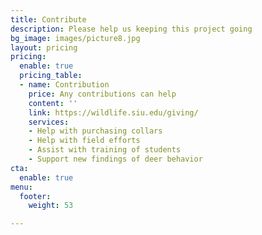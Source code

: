 ```yaml
---
title: Contribute
description: Please help us keeping this project going
bg_image: images/picture8.jpg
layout: pricing
pricing:
  enable: true
  pricing_table:
  - name: Contribution
    price: Any contributions can help
    content: ''
    link: https://wildlife.siu.edu/giving/
    services:
    - Help with purchasing collars
    - Help with field efforts
    - Assist with training of students
    - Support new findings of deer behavior
cta:
  enable: true
menu:
  footer:
    weight: 53

---
```

